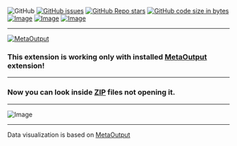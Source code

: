 ![GitHub](https://img.shields.io/github/license/viacheslav-lozinskyi/Preview-ZIP)
[![GitHub issues](https://img.shields.io/github/issues/viacheslav-lozinskyi/Preview-ZIP)](https://github.com/viacheslav-lozinskyi/Preview-ZIP/issues)
[![GitHub Repo stars](https://img.shields.io/github/stars/viacheslav-lozinskyi/Preview-ZIP)](https://github.com/viacheslav-lozinskyi/Preview-ZIP/stargazers)
[![GitHub code size in bytes](https://img.shields.io/github/languages/code-size/viacheslav-lozinskyi/Preview-ZIP)](https://github.com/viacheslav-lozinskyi/Preview-ZIP)
[![Image](https://img.shields.io/badge/VS-2022-blueviolet)](https://marketplace.visualstudio.com/items?itemName=ViacheslavLozinskyi.MetaOutput-2022)
[![Image](https://img.shields.io/badge/VS-2019-blueviolet)](https://marketplace.visualstudio.com/items?itemName=ViacheslavLozinskyi.MetaOutput-2019)
[![Image](https://img.shields.io/badge/VS-2017-blueviolet)](https://marketplace.visualstudio.com/items?itemName=ViacheslavLozinskyi.MetaOutput-2019)

---

[![MetaOutput](https://www.metaoutput.net/_functions/watch?utm_source=github.com&utm_medium=referral&utm_campaign=view-on-github&utm_term=2022-02-09&utm_content=Preview-ZIP&source=GITHUB&size=128x128&project=Preview-ZIP&url=https://github.com/viacheslav-lozinskyi/Preview-ZIP)](https://www.metaoutput.net/)

### This extension is working only with installed [MetaOutput](https://www.metaoutput.net/) extension!

---

### Now you can look inside [ZIP](https://en.wikipedia.org/wiki/Zip_(file_format)) files not opening it.

---

![Image](https://viacheslav-lozinskyi.github.io/Preview-ZIP/resource/video/Presentation1.gif)

---

Data visualization is based on [MetaOutput](https://www.metaoutput.net/)
